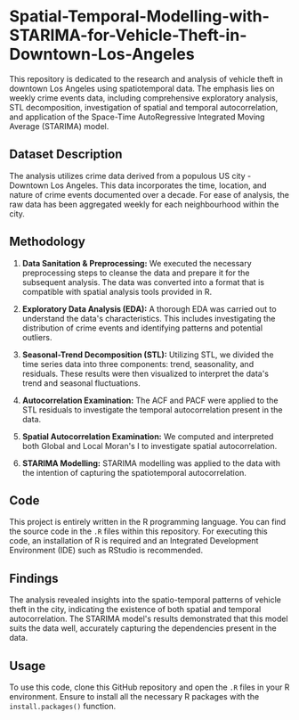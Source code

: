 # Spatial-Temporal-Modelling-with-STARIMA-for-Vehicle-Theft-in-Downtown-Los-Angeles

This repository is dedicated to the research and analysis of vehicle theft in downtown Los Angeles using spatiotemporal data. The emphasis lies on weekly crime events data, including comprehensive exploratory analysis, STL decomposition, investigation of spatial and temporal autocorrelation, and application of the Space-Time AutoRegressive Integrated Moving Average (STARIMA) model.

## Dataset Description

The analysis utilizes crime data derived from a populous US city - Downtown Los Angeles. This data incorporates the time, location, and nature of crime events documented over a decade. For ease of analysis, the raw data has been aggregated weekly for each neighbourhood within the city.

## Methodology

1. **Data Sanitation & Preprocessing:** We executed the necessary preprocessing steps to cleanse the data and prepare it for the subsequent analysis. The data was converted into a format that is compatible with spatial analysis tools provided in R.

2. **Exploratory Data Analysis (EDA):** A thorough EDA was carried out to understand the data's characteristics. This includes investigating the distribution of crime events and identifying patterns and potential outliers.

3. **Seasonal-Trend Decomposition (STL):** Utilizing STL, we divided the time series data into three components: trend, seasonality, and residuals. These results were then visualized to interpret the data's trend and seasonal fluctuations.

4. **Autocorrelation Examination:** The ACF and PACF were applied to the STL residuals to investigate the temporal autocorrelation present in the data.

5. **Spatial Autocorrelation Examination:** We computed and interpreted both Global and Local Moran's I to investigate spatial autocorrelation.
  
6. **STARIMA Modelling:** STARIMA modelling was applied to the data with the intention of capturing the spatiotemporal autocorrelation.

## Code

This project is entirely written in the R programming language. You can find the source code in the `.R` files within this repository. For executing this code, an installation of R is required and an Integrated Development Environment (IDE) such as RStudio is recommended.

## Findings

The analysis revealed insights into the spatio-temporal patterns of vehicle theft in the city, indicating the existence of both spatial and temporal autocorrelation. The STARIMA model's results demonstrated that this model suits the data well, accurately capturing the dependencies present in the data.

## Usage

To use this code, clone this GitHub repository and open the `.R` files in your R environment. Ensure to install all the necessary R packages with the `install.packages()` function.
